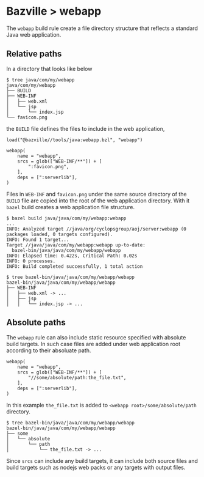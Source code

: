 # Bazville > webapp

The `webapp` build rule create a file directory structure that reflects a
standard Java web application.

## Relative paths

In a directory that looks like below

```
$ tree java/com/my/webapp
java/com/my/webapp
├── BUILD
├── WEB-INF
│   ├── web.xml
│   └── jsp
│       └── index.jsp
└── favicon.png
```

the `BUILD` file defines the files to include in the web application,

```
load("@bazville//tools/java:webapp.bzl", "webapp")

webapp(
    name = "webapp",
    srcs = glob(["WEB-INF/**"]) + [
        ":favicon.png",
    ],
    deps = [":serverlib"],
)
```

Files in `WEB-INF` and `favicon.png` under the same source directory of the
`BUILD` file are copied into the root of the web application directory. With
it `bazel` build creates a web application file structure.

```
$ bazel build java/java/com/my/webapp:webapp
...
INFO: Analyzed target //java/org/cyclopsgroup/aoj/server:webapp (0 packages loaded, 0 targets configured).
INFO: Found 1 target...
Target //java/java/com/my/webapp:webapp up-to-date:
  bazel-bin/java/java/com/my/webapp/webapp
INFO: Elapsed time: 0.422s, Critical Path: 0.02s
INFO: 0 processes.
INFO: Build completed successfully, 1 total action

$ tree bazel-bin/java/java/com/my/webapp/webapp
bazel-bin/java/java/com/my/webapp/webapp
├── WEB-INF
│   ├── web.xml -> ...
│   ├── jsp
│   │   └── index.jsp -> ...
```

## Absolute paths

The `webapp` rule can also include static resource specified with absolute
build targets. In such case files are added under web application root
according to their absoluate path.

```
webapp(
    name = "webapp",
    srcs = glob(["WEB-INF/**"]) + [
        "//some/absolute/path:the_file.txt",
    ],
    deps = [":serverlib"],
)
```

In this example `the_file.txt` is added to `<webapp root>/some/absolute/path`
directory.

```
$ tree bazel-bin/java/java/com/my/webapp/webapp
bazel-bin/java/java/com/my/webapp/webapp
├── some
│   └── absolute
│       └── path
│           └── the_file.txt -> ...
```

Since `srcs` can include any build targets, it can include both source files
and build targets such as nodejs web packs or any targets with output files.